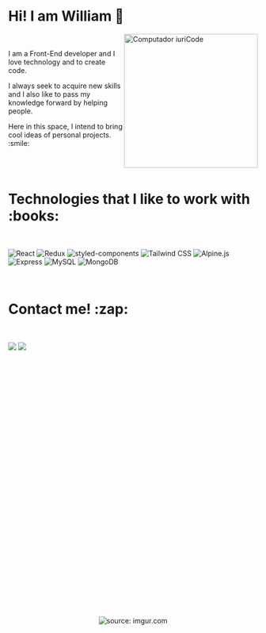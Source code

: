 <h1 align="left">Hi! I am William 👋</h1>

<img src="https://raw.githubusercontent.com/MicaelliMedeiros/micaellimedeiros/master/image/computer-illustration.png" min-width="270px" max-width="270px" width="270px" align="right" alt="Computador iuriCode">

<br>

<div align="left">
   <p>I am a Front-End developer and I love technology and to create code.</p>
   <p>I always seek to acquire new skills and I also like to pass my knowledge forward by helping people.</p>
   <p>Here in this space, I intend to bring cool ideas of personal projects. :smile:</p>
</div>


<br>
<br>

<h1 align="left">Technologies that I like to work with :books:</h1><br>

 ![React](https://a11ybadges.com/badge?logo=react)
 ![Redux](https://a11ybadges.com/badge?logo=redux)
 ![styled-components](https://a11ybadges.com/badge?logo=styledcomponents)
 ![Tailwind CSS](https://a11ybadges.com/badge?logo=tailwindcss)
 ![Alpine.js](https://a11ybadges.com/badge?logo=alpinedotjs)
 ![Express](https://a11ybadges.com/badge?logo=express)
 ![MySQL](https://a11ybadges.com/badge?logo=mysql)
 ![MongoDB](https://a11ybadges.com/badge?logo=mongodb)

<br>
  
<div>

<h1>Contact me! :zap: </h1><br>

  <a href = "mailto:william.al.alonso@gmail.com"><img src="https://img.shields.io/badge/Gmail-D14836?style=for-the-badge&logo=gmail&logoColor=white" target="_blank"></a>
  <a href = "mailto:williamalonso@outlook.com"><img src="https://img.shields.io/badge/Microsoft_Outlook-0078D4?style=for-the-badge&logo=microsoft-outlook&logoColor=white" target="_blank"></a>
</div> 

<br>
<br>
  
<div align="center">
   <img height="500em" <a href="https://imgur.com/A6uiN0R"><img src="https://i.imgur.com/A6uiN0R.gif" title="source: imgur.com" /></a>
</div>


